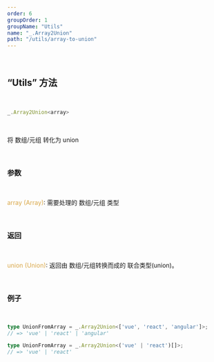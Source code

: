 ```yaml
---
order: 6
groupOrder: 1
groupName: "Utils"
name: "_.Array2Union"
path: "/utils/array-to-union"
---
```


<br/>

## “Utils” 方法

<br/>

```typescript
_.Array2Union<array>
```

<br/>

将 数组/元组 转化为 union

<br/>

### 参数

<br/>

<font color="#d9a84a">array (Array)</font>: 需要处理的 数组/元组 类型

<br/>

### 返回

<br/>

<font color="#d9a84a">union (Union)</font>: 返回由 数组/元组转换而成的 联合类型(union)。

<br/>

### 例子

<br/>

```typescript
type UnionFromArray = _.Array2Union<['vue', 'react', 'angular']>;
// => 'vue' | 'react' | 'angular'

type UnionFromArray = _.Array2Union<('vue' | 'react')[]>;
// => 'vue' | 'react'
```
